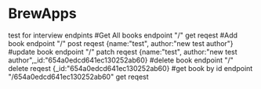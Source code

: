 # BrewApps
test for interview
endpints
#Get All books
endpoint "/" get reqest
#Add book
endpoint "/" post reqest
{name:"test", author:"new test author"}
#update book
endpoint "/" patch reqest
{name:"test", author:"new test author",_id:"654a0edcd641ec130252ab60}
#delete book
endpoint "/" delete reqest
{_id:"654a0edcd641ec130252ab60}
#get book by id
endpoint "/654a0edcd641ec130252ab60" get reqest



